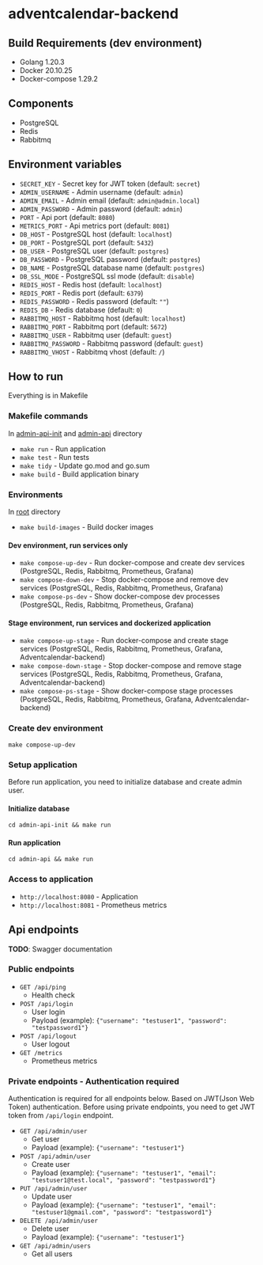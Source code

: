# adventcalendar-backend

## Build Requirements (dev environment)
- Golang 1.20.3
- Docker 20.10.25
- Docker-compose 1.29.2

## Components
- PostgreSQL
- Redis
- Rabbitmq

## Environment variables
- `SECRET_KEY` - Secret key for JWT token (default: `secret`)
- `ADMIN_USERNAME` - Admin username (default: `admin`)
- `ADMIN_EMAIL` - Admin email (default: `admin@admin.local`)
- `ADMIN_PASSWORD` - Admin password (default: `admin`)
- `PORT` - Api port (default: `8080`)
- `METRICS_PORT` - Api metrics port (default: `8081`)
- `DB_HOST` - PostgreSQL host (default: `localhost`)
- `DB_PORT` - PostgreSQL port (default: `5432`)
- `DB_USER` - PostgreSQL user (default: `postgres`)
- `DB_PASSWORD` - PostgreSQL password (default: `postgres`)
- `DB_NAME` - PostgreSQL database name (default: `postgres`)
- `DB_SSL_MODE` - PostgreSQL ssl mode (default: `disable`)
- `REDIS_HOST` - Redis host (default: `localhost`)
- `REDIS_PORT` - Redis port (default: `6379`)
- `REDIS_PASSWORD` - Redis password (default: `""`)
- `REDIS_DB` - Redis database (default: `0`)
- `RABBITMQ_HOST` - Rabbitmq host (default: `localhost`)
- `RABBITMQ_PORT` - Rabbitmq port (default: `5672`)
- `RABBITMQ_USER` - Rabbitmq user (default: `guest`)
- `RABBITMQ_PASSWORD` - Rabbitmq password (default: `guest`)
- `RABBITMQ_VHOST` - Rabbitmq vhost (default: `/`)


## How to run
Everything is in Makefile
### Makefile commands
In [admin-api-init](./admin-api-init/) and [admin-api](./admin-api/) directory
- `make run` - Run application
- `make test` - Run tests
- `make tidy` - Update go.mod and go.sum
- `make build` - Build application binary

### Environments
In [root](./) directory
- `make build-images` - Build docker images
#### Dev environment, run services only
- `make compose-up-dev` - Run docker-compose and create dev services (PostgreSQL, Redis, Rabbitmq, Prometheus, Grafana)
- `make compose-down-dev` - Stop docker-compose and remove dev services (PostgreSQL, Redis, Rabbitmq, Prometheus, Grafana)
- `make compose-ps-dev` - Show docker-compose dev processes (PostgreSQL, Redis, Rabbitmq, Prometheus, Grafana)
#### Stage environment, run services and dockerized application
- `make compose-up-stage` - Run docker-compose and create stage services (PostgreSQL, Redis, Rabbitmq, Prometheus, Grafana, Adventcalendar-backend)
- `make compose-down-stage` - Stop docker-compose and remove stage services (PostgreSQL, Redis, Rabbitmq, Prometheus, Grafana, Adventcalendar-backend)
- `make compose-ps-stage` - Show docker-compose stage processes (PostgreSQL, Redis, Rabbitmq, Prometheus, Grafana, Adventcalendar-backend)

### Create dev environment
```shell
make compose-up-dev
```
### Setup application
Before run application, you need to initialize database and create admin user.
#### Initialize database
```shell
cd admin-api-init && make run
```
#### Run application
```shell
cd admin-api && make run
```
### Access to application
- `http://localhost:8080` - Application
- `http://localhost:8081` - Prometheus metrics
## Api endpoints
**TODO**: Swagger documentation
### Public endpoints
- `GET /api/ping`
  - Health check
- `POST /api/login` 
  - User login
  - Payload (example): `{"username": "testuser1", "password": "testpassword1"}`
- `POST /api/logout` 
  - User logout
- `GET /metrics`
  - Prometheus metrics
### Private endpoints - Authentication required
Authentication is required for all endpoints below.
Based on JWT(Json Web Token) authentication. Before using private endpoints, you need to get JWT token from `/api/login` endpoint.

- `GET /api/admin/user` 
  - Get user
  - Payload (example): `{"username": "testuser1"}`
- `POST /api/admin/user` 
  - Create user
  - Payload (example): `{"username": "testuser1", "email": "testuser1@test.local", "password": "testpassword1"}`
- `PUT /api/admin/user` 
  - Update user
  - Payload (example): `{"username": "testuser1", "email": "testuser1@gmail.com", "password": "testpassword1"}`
- `DELETE /api/admin/user`
  - Delete user
  - Payload (example): `{"username": "testuser1"}`
- `GET /api/admin/users` 
  - Get all users
